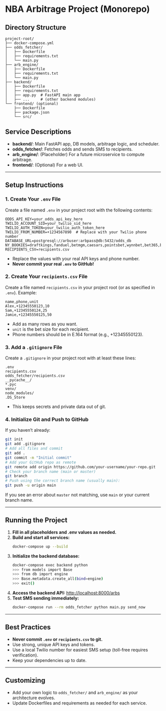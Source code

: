 # NBA Arbitrage Project (Monorepo)

## Directory Structure
```
project-root/
├── docker-compose.yml
├── odds_fetcher/
│   ├── Dockerfile
│   ├── requirements.txt
│   └── main.py
├── arb_engine/
│   ├── Dockerfile
│   ├── requirements.txt
│   └── main.py
├── backend/
│   ├── Dockerfile
│   ├── requirements.txt
│   ├── app.py  # FastAPI main app
│   ├── ...     # (other backend modules)
└── frontend/ (optional)
    ├── Dockerfile
    ├── package.json
    └── src/
```

## Service Descriptions
- **backend/**: Main FastAPI app, DB models, arbitrage logic, and scheduler.
- **odds_fetcher/**: Fetches odds and sends SMS to recipients.
- **arb_engine/**: (Placeholder) For a future microservice to compute arbitrage.
- **frontend/**: (Optional) For a web UI.

---

## Setup Instructions

### 1. Create Your `.env` File
Create a file named `.env` in your project root with the following contents:
```
ODDS_API_KEY=your_odds_api_key_here
TWILIO_ACCOUNT_SID=your_twilio_sid_here
TWILIO_AUTH_TOKEN=your_twilio_auth_token_here
TWILIO_FROM_NUMBER=+1234567890  # Replace with your Twilio phone number
DATABASE_URL=postgresql://arbuser:arbpass@db:5432/odds_db
NY_BOOKIES=draftkings,fanduel,betmgm,caesars,pointsbet,wynnbet,bet365,barstool
RECIPIENTS_CSV=recipients.csv
```
- Replace the values with your real API keys and phone number.
- **Never commit your real `.env` to GitHub!**

### 2. Create Your `recipients.csv` File
Create a file named `recipients.csv` in your project root (or as specified in `.env`). Example:
```
name,phone,unit
Alex,+12345550123,10
Sam,+12345550124,25
Jamie,+12345550125,50
```
- Add as many rows as you want.
- `unit` is the bet size for each recipient.
- Phone numbers should be in E.164 format (e.g., +12345550123).

### 3. Add a `.gitignore` File
Create a `.gitignore` in your project root with at least these lines:
```
.env
recipients.csv
odds_fetcher/recipients.csv
__pycache__/
*.pyc
venv/
node_modules/
.DS_Store
```
- This keeps secrets and private data out of git.

### 4. Initialize Git and Push to GitHub
If you haven’t already:
```bash
git init
git add .gitignore
# Add all files and commit
git add .
git commit -m "Initial commit"
# Add your GitHub repo as remote
git remote add origin https://github.com/your-username/your-repo.git
# Check your branch name (main or master)
git branch
# Push using the correct branch name (usually main):
git push -u origin main
```
If you see an error about `master` not matching, use `main` or your current branch name.

---

## Running the Project
1. **Fill in all placeholders and .env values as needed.**
2. **Build and start all services:**
   ```bash
   docker-compose up --build
   ```
3. **Initialize the backend database:**
   ```bash
   docker-compose exec backend python
   >>> from models import Base
   >>> from db import engine
   >>> Base.metadata.create_all(bind=engine)
   >>> exit()
   ```
4. **Access the backend API:** [http://localhost:8000/arbs](http://localhost:8000/arbs)
5. **Test SMS sending immediately:**
   ```bash
   docker-compose run --rm odds_fetcher python main.py send_now
   ```

---

## Best Practices
- **Never commit `.env` or `recipients.csv` to git.**
- Use strong, unique API keys and tokens.
- Use a local Twilio number for easiest SMS setup (toll-free requires verification).
- Keep your dependencies up to date.

---

## Customizing
- Add your own logic to `odds_fetcher/` and `arb_engine/` as your architecture evolves.
- Update Dockerfiles and requirements as needed for each service. 